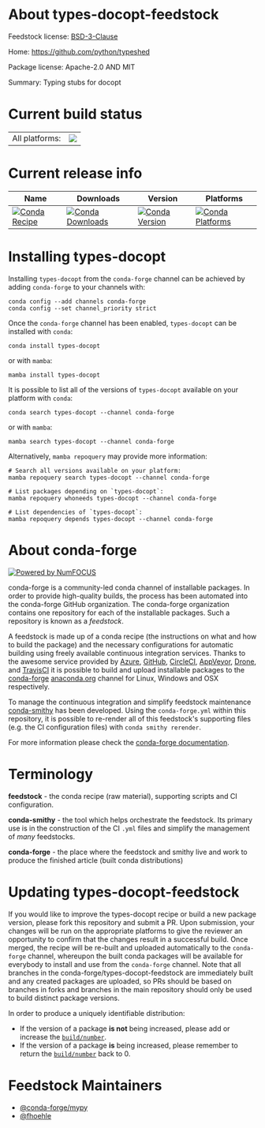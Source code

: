 About types-docopt-feedstock
============================

Feedstock license: [BSD-3-Clause](https://github.com/conda-forge/types-docopt-feedstock/blob/main/LICENSE.txt)

Home: https://github.com/python/typeshed

Package license: Apache-2.0 AND MIT

Summary: Typing stubs for docopt

Current build status
====================


<table><tr><td>All platforms:</td>
    <td>
      <a href="https://dev.azure.com/conda-forge/feedstock-builds/_build/latest?definitionId=13126&branchName=main">
        <img src="https://dev.azure.com/conda-forge/feedstock-builds/_apis/build/status/types-docopt-feedstock?branchName=main">
      </a>
    </td>
  </tr>
</table>

Current release info
====================

| Name | Downloads | Version | Platforms |
| --- | --- | --- | --- |
| [![Conda Recipe](https://img.shields.io/badge/recipe-types--docopt-green.svg)](https://anaconda.org/conda-forge/types-docopt) | [![Conda Downloads](https://img.shields.io/conda/dn/conda-forge/types-docopt.svg)](https://anaconda.org/conda-forge/types-docopt) | [![Conda Version](https://img.shields.io/conda/vn/conda-forge/types-docopt.svg)](https://anaconda.org/conda-forge/types-docopt) | [![Conda Platforms](https://img.shields.io/conda/pn/conda-forge/types-docopt.svg)](https://anaconda.org/conda-forge/types-docopt) |

Installing types-docopt
=======================

Installing `types-docopt` from the `conda-forge` channel can be achieved by adding `conda-forge` to your channels with:

```
conda config --add channels conda-forge
conda config --set channel_priority strict
```

Once the `conda-forge` channel has been enabled, `types-docopt` can be installed with `conda`:

```
conda install types-docopt
```

or with `mamba`:

```
mamba install types-docopt
```

It is possible to list all of the versions of `types-docopt` available on your platform with `conda`:

```
conda search types-docopt --channel conda-forge
```

or with `mamba`:

```
mamba search types-docopt --channel conda-forge
```

Alternatively, `mamba repoquery` may provide more information:

```
# Search all versions available on your platform:
mamba repoquery search types-docopt --channel conda-forge

# List packages depending on `types-docopt`:
mamba repoquery whoneeds types-docopt --channel conda-forge

# List dependencies of `types-docopt`:
mamba repoquery depends types-docopt --channel conda-forge
```


About conda-forge
=================

[![Powered by
NumFOCUS](https://img.shields.io/badge/powered%20by-NumFOCUS-orange.svg?style=flat&colorA=E1523D&colorB=007D8A)](https://numfocus.org)

conda-forge is a community-led conda channel of installable packages.
In order to provide high-quality builds, the process has been automated into the
conda-forge GitHub organization. The conda-forge organization contains one repository
for each of the installable packages. Such a repository is known as a *feedstock*.

A feedstock is made up of a conda recipe (the instructions on what and how to build
the package) and the necessary configurations for automatic building using freely
available continuous integration services. Thanks to the awesome service provided by
[Azure](https://azure.microsoft.com/en-us/services/devops/), [GitHub](https://github.com/),
[CircleCI](https://circleci.com/), [AppVeyor](https://www.appveyor.com/),
[Drone](https://cloud.drone.io/welcome), and [TravisCI](https://travis-ci.com/)
it is possible to build and upload installable packages to the
[conda-forge](https://anaconda.org/conda-forge) [anaconda.org](https://anaconda.org/)
channel for Linux, Windows and OSX respectively.

To manage the continuous integration and simplify feedstock maintenance
[conda-smithy](https://github.com/conda-forge/conda-smithy) has been developed.
Using the ``conda-forge.yml`` within this repository, it is possible to re-render all of
this feedstock's supporting files (e.g. the CI configuration files) with ``conda smithy rerender``.

For more information please check the [conda-forge documentation](https://conda-forge.org/docs/).

Terminology
===========

**feedstock** - the conda recipe (raw material), supporting scripts and CI configuration.

**conda-smithy** - the tool which helps orchestrate the feedstock.
                   Its primary use is in the construction of the CI ``.yml`` files
                   and simplify the management of *many* feedstocks.

**conda-forge** - the place where the feedstock and smithy live and work to
                  produce the finished article (built conda distributions)


Updating types-docopt-feedstock
===============================

If you would like to improve the types-docopt recipe or build a new
package version, please fork this repository and submit a PR. Upon submission,
your changes will be run on the appropriate platforms to give the reviewer an
opportunity to confirm that the changes result in a successful build. Once
merged, the recipe will be re-built and uploaded automatically to the
`conda-forge` channel, whereupon the built conda packages will be available for
everybody to install and use from the `conda-forge` channel.
Note that all branches in the conda-forge/types-docopt-feedstock are
immediately built and any created packages are uploaded, so PRs should be based
on branches in forks and branches in the main repository should only be used to
build distinct package versions.

In order to produce a uniquely identifiable distribution:
 * If the version of a package **is not** being increased, please add or increase
   the [``build/number``](https://docs.conda.io/projects/conda-build/en/latest/resources/define-metadata.html#build-number-and-string).
 * If the version of a package **is** being increased, please remember to return
   the [``build/number``](https://docs.conda.io/projects/conda-build/en/latest/resources/define-metadata.html#build-number-and-string)
   back to 0.

Feedstock Maintainers
=====================

* [@conda-forge/mypy](https://github.com/orgs/conda-forge/teams/mypy/)
* [@fhoehle](https://github.com/fhoehle/)

